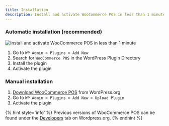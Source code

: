 ```yaml
---
title: Installation
description: Install and activate WooCommerce POS in less than 1 minute
---
```


### Automatic installation (recommended)

![](https://wcpos.com/wp-content/uploads/2016/06/wcpos-install.gif "Install and activate WooCommerce POS in less than 1 minute")

1. Go to `WP Admin > Plugins > Add New`
2. Search for `WooCommerce POS` in the WordPress Plugin Directory
3. Install the plugin
4. Activate the plugin

### Manual installation

1. [Download WooCommerce POS](https://wordpress.org/plugins/woocommerce-pos/) from WordPress.org
2. Go to `WP Admin > Plugins > Add New > Upload Plugin`
3. Activate the plugin

{% hint style='info' %}
Previous versions of WooCommerce POS can be found under the [Developers](https://wordpress.org/plugins/woocommerce-pos/developers/) tab on Wordpress.org.
{% endhint %}